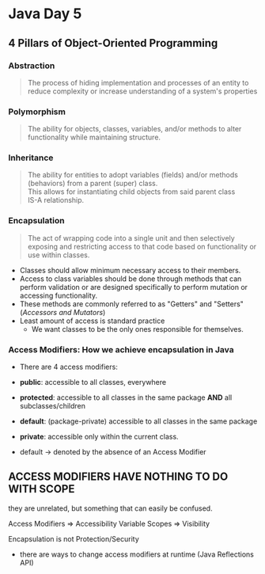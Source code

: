 # Java Day 5

## 4 Pillars of Object-Oriented Programming

### Abstraction  
> The process of hiding implementation and processes of an entity to reduce complexity or increase understanding of a system's properties

### Polymorphism
> The ability for objects, classes, variables, and/or methods to alter functionality while maintaining structure.

### Inheritance
> The ability for entities to adopt variables (fields) and/or methods (behaviors) from a parent (super) class.  
> This allows for instantiating child objects from said parent class  
> IS-A relationship.

### Encapsulation  
> The act of wrapping code into a single unit and then selectively exposing and restricting access to that code based on functionality or use within classes. 

- Classes should allow minimum necessary access to their members.   
- Access to class variables should be done through methods that can perform validation or are designed specifically to perform mutation or accessing functionality.   
- These methods are commonly referred to as "Getters" and "Setters" (*Accessors and Mutators*)
- Least amount of access is standard practice
    - We want classes to be the only ones responsible for themselves.  

### Access Modifiers: How we achieve encapsulation in Java
- There are 4 access modifiers: 
- **public**: accessible to all classes, everywhere
- **protected**: accessible to all classes in the same package **AND** all subclasses/children
- **default**: (package-private) accessible to all classes in the same package
- **private**: accessible only within the current class. 

- default -> denoted by the absence of an Access Modifier

## ACCESS MODIFIERS HAVE NOTHING TO DO WITH SCOPE
they are unrelated, but something that can easily be confused. 

Access Modifiers => Accessibility
Variable Scopes => Visibility 

Encapsulation is not Protection/Security  
- there are ways to change access modifiers at runtime (Java Reflections API)